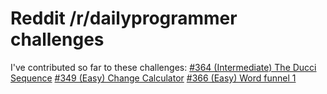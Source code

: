 # Reddit /r/dailyprogrammer challenges

I've contributed so far to these challenges:
[#364 (Intermediate) The Ducci Sequence](https://www.reddit.com/r/dailyprogrammer/comments/8sjcl0/20180620_challenge_364_intermediate_the_ducci/)
[#349 (Easy) Change Calculator](https://www.reddit.com/r/dailyprogrammer/comments/7ttiq5/20180129_challenge_349_easy_change_calculator/)
[#366 (Easy) Word funnel 1](https://www.reddit.com/r/dailyprogrammer/comments/98ufvz/20180820_challenge_366_easy_word_funnel_1/)